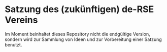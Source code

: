 # Satzung des (zukünftigen) de-RSE Vereins

Im Moment beinhaltet dieses Repository nicht die endgültige Version, sondern wird zur Sammlung von Ideen und zur Vorbereitung einer Satzung benutzt.
